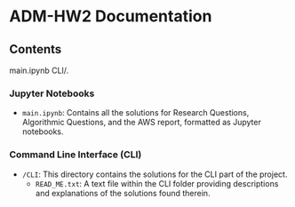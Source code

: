 
# ADM-HW2  Documentation

## Contents

main.ipynb
CLI/.


### Jupyter Notebooks

- `main.ipynb`: Contains all the solutions for Research Questions, Algorithmic Questions, and the AWS report, formatted as Jupyter notebooks.

### Command Line Interface (CLI)

- `/CLI`: This directory contains the solutions for the CLI part of the project.
  - `READ_ME.txt`: A text file within the CLI folder providing descriptions and explanations of the solutions found therein.
